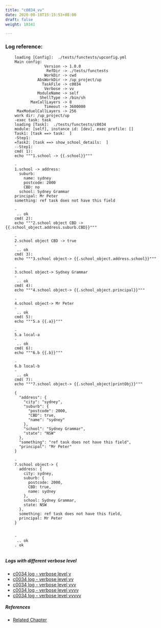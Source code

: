 ```yaml
---
title: "c0034_vv"
date: 2020-08-18T15:15:53+88:00
draft: false
weight: 10341

---
```


### Log reference: <no value>

```
    loading [Config]:  ./tests/functests/upconfig.yml
    Main config:
                 Version -> 1.0.0
                  RefDir -> ./tests/functests
                 WorkDir -> cwd
              AbsWorkDir -> /up_project/up
                TaskFile -> c0034
                 Verbose -> vv
              ModuleName -> self
               ShellType -> /bin/sh
           MaxCallLayers -> 8
                 Timeout -> 3600000
     MaxModuelCallLayers -> 256
    work dir: /up_project/up
    -exec task: task
    loading [Task]:  ./tests/functests/c0034
    module: [self], instance id: [dev], exec profile: []
    Task1: [task ==> task:  ]
    -Step1:
    =Task2: [task ==> show_school_details:  ]
    --Step1:
    cmd( 1):
    echo """1.school -> {{.school}}"""
    
    -
    1.school -> address:
      suburb:
        name: sydney
        postcode: 2000
        CBD: no
      school: Sydney Grammar
    principal: Mr Peter
    something: ref task does not have this field
    
    -
     .. ok
    cmd( 2):
    echo """2.school object CBD -> {{.school_object.address.suburb.CBD}}"""
    
    -
    2.school object CBD -> true
    -
     .. ok
    cmd( 3):
    echo """3.school object-> {{.school_object.address.school}}"""
    
    -
    3.school object-> Sydney Grammar
    -
     .. ok
    cmd( 4):
    echo """4.school object-> {{.school_object.principal}}"""
    
    -
    4.school object-> Mr Peter
    -
     .. ok
    cmd( 5):
    echo """5.a {{.a}}"""
    
    -
    5.a local-a
    -
     .. ok
    cmd( 6):
    echo """6.b {{.b}}"""
    
    -
    6.b local-b
    -
     .. ok
    cmd( 7):
    echo """7.school object-> {{.school_object|printObj}}"""
    
    {
      "address": {
        "city": "sydney",
        "suburb": {
          "postcode": 2000,
          "CBD": true,
          "name": "sydney"
        },
        "school": "Sydney Grammar",
        "state": "NSW"
      },
      "something": "ref task does not have this field",
      "principal": "Mr Peter"
    }
    
    -
    7.school object-> {
      address: {
        city: sydney,
        suburb: {
          postcode: 2000,
          CBD: true,
          name: sydney
        },
        school: Sydney Grammar,
        state: NSW
      },
      something: ref task does not have this field,
      principal: Mr Peter
    }
    
    
    -
     .. ok
    . ok
    
```

##### Logs with different verbose level
* [c0034 log - verbose level v](../../logs/c0034_v)
* [c0034 log - verbose level vv](../../logs/c0034_vv)
* [c0034 log - verbose level vvv](../../logs/c0034_vvv)
* [c0034 log - verbose level vvvv](../../logs/c0034_vvvv)
* [c0034 log - verbose level vvvvv](../../logs/c0034_vvvvv)

##### References
* [Related Chapter](../../dvars/c0034)
